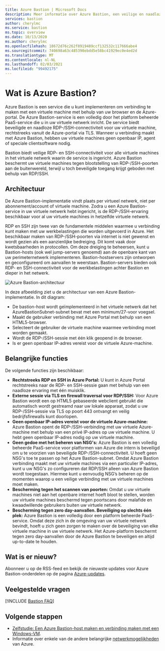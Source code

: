```yaml
---
title: Azure Bastion | Microsoft Docs
description: Meer informatie over Azure Bastion, een veilige en naadloze RDP-/SSH-verbinding met uw virtuele machines zonder dat RDP-/SSH-poorten extern beschikbaar worden.
services: bastion
author: cherylmc
ms.service: bastion
ms.topic: overview
ms.date: 10/13/2020
ms.author: cherylmc
ms.openlocfilehash: 18672d76c262f8919489ccf132532c117666abe4
ms.sourcegitcommit: 740698a63c485390ebdd5e58bc41929ec0e4ed2d
ms.translationtype: MT
ms.contentlocale: nl-NL
ms.lasthandoff: 02/03/2021
ms.locfileid: "99492175"
---
```

# <a name="what-is-azure-bastion"></a>Wat is Azure Bastion?

Azure Bastion is een service die u kunt implementeren om verbinding te maken met een virtuele machine met behulp van uw browser en de Azure-portal. De Azure Bastion-service is een volledig door het platform beheerde PaaS-service die u in uw virtuele netwerk inricht. De service biedt beveiligde en naadloze RDP-/SSH-connectiviteit voor uw virtuele machine, rechtstreeks vanuit de Azure-portal via TLS. Wanneer u verbinding maakt met Azure Bastion, hebben uw virtuele machines geen openbaar IP, agent of speciale clientsoftware nodig.

Bastion biedt veilige RDP- en SSH-connectiviteit voor alle virtuele machines in het virtuele netwerk waarin de service is ingericht. Azure Bastion beschermt uw virtuele machines tegen blootstelling van RDP-/SSH-poorten aan de buitenwereld, terwijl u toch beveiligde toegang krijgt geboden met behulp van RDP/SSH.

## <a name="architecture"></a>Architectuur

De Azure Bastion-implementatie vindt plaats per virtueel netwerk, niet per abonnement/account of virtuele machine. Zodra u een Azure Bastion-service in uw virtuele netwerk hebt ingericht, is de RDP-/SSH-ervaring beschikbaar voor al uw virtuele machines in hetzelfde virtuele netwerk.

RDP en SSH zijn twee van de fundamentele middelen waarmee u verbinding kunt maken met uw werkbelastingen die worden uitgevoerd in Azure. Het beschikbaar maken van RDP-/SSH-poorten via internet is niet gewenst en wordt gezien als een aanzienlijke bedreiging. Dit komt vaak door kwetsbaarheden in protocollen. Om deze dreiging te beheersen, kunt u Bastion-hosts (ook wel jump-servers genoemd) aan de openbare kant van uw perimeternetwerk implementeren. Bastion-hostservers zijn ontworpen en geconfigureerd om aanvallen te weerstaan. Bastion-servers bieden ook RDP- en SSH-connectiviteit voor de werkbelastingen achter Bastion en dieper in het netwerk.

![Azure Bastion-architectuur](./media/bastion-overview/architecture.png)

In deze afbeelding ziet u de architectuur van een Azure Bastion-implementatie. In dit diagram:

* De bastion-host wordt geïmplementeerd in het virtuele netwerk dat het AzureBastionSubnet-subnet bevat met een minimum/27-voor voegsel.
* Maakt de gebruiker verbinding met Azure Portal met behulp van een HTML5-browser.
* Selecteert de gebruiker de virtuele machine waarmee verbinding moet worden gemaakt.
* Wordt de RDP-/SSH-sessie met één klik geopend in de browser.
* Is er geen openbaar IP-adres vereist voor de virtuele Azure-machine.

## <a name="key-features"></a>Belangrijke functies

De volgende functies zijn beschikbaar:

* **Rechtstreeks RDP en SSH in Azure Portal:** U kunt in Azure Portal rechtstreeks naar de RDP- en SSH-sessie gaan met behulp van een naadloze ervaring met één muisklik.
* **Externe sessie via TLS en firewall traversal voor RDP/SSH:** Voor Azure Bastion wordt een op HTML5 gebaseerde webclient gebruikt die automatisch wordt gestreamd naar uw lokale apparaat, zodat u uw RDP-/SSH-sessie via TLS op poort 443 ontvangt en veilig bedrijfsfirewalls kunt doorlopen.
* **Geen openbaar IP-adres vereist voor de virtuele Azure-machine:** Azure Bastion opent de RDP-/SSH-verbinding met uw virtuele Azure-machine met behulp van een privé IP-adres op uw virtuele machine. U hebt geen openbaar IP-adres nodig op uw virtuele machine.
* **Geen gedoe met het beheren van NSG's:** Azure Bastion is een volledig beheerde PaaS-service voor platformen van Azure die intern is beveiligd om u te voorzien van beveiligde RDP-/SSH-connectiviteit. U hoeft geen NSG's toe te passen op het Azure Bastion-subnet. Omdat Azure Bastion verbinding maakt met uw virtuele machines via een particulier IP-adres, kunt u uw NSG's zo configureren dat RDP/SSH alleen van Azure Bastion wordt toegestaan. Hiermee kunt u eenvoudig NSG’s beheren op de momenten waarop u een veilige verbinding met uw virtuele machines moet maken.
* **Bescherming tegen het scannen van poorten:** Omdat u uw virtuele machines niet aan het openbare internet hoeft bloot te stellen, worden uw virtuele machines beschermd tegen poortscans door malafide en kwaadwillende gebruikers buiten uw virtuele netwerk.
* **Bescherming tegen zero day-aanvallen. Beveiliging op slechts één plek:** Azure Bastion is een volledig door een platform beheerde PaaS-service. Omdat deze zich in de omgeving van uw virtuele netwerk bevindt, hoeft u zich geen zorgen te maken over de beveiliging van elke virtuele machine in uw virtuele netwerk. Het Azure-platform beschermt tegen zero day-aanvallen door de Azure Bastion te beveiligen en altijd up-to-date te houden.

## <a name="whats-new"></a><a name="new"></a>Wat is er nieuw?

Abonneer u op de RSS-feed en bekijk de nieuwste updates voor Azure Bastion-onderdelen op de pagina [Azure-updates](https://azure.microsoft.com/updates/?category=networking&query=Azure%20Bastion).

## <a name="faq"></a>Veelgestelde vragen

[!INCLUDE [Bastion FAQ](../../includes/bastion-faq-include.md)]

## <a name="next-steps"></a>Volgende stappen

* [Zelfstudie: Een Azure Bastion-host maken en verbinding maken met een Windows-VM](tutorial-create-host-portal.md).
* Informatie over enkele van de andere belangrijke [netwerkmogelijkheden](../networking/networking-overview.md) van Azure.

